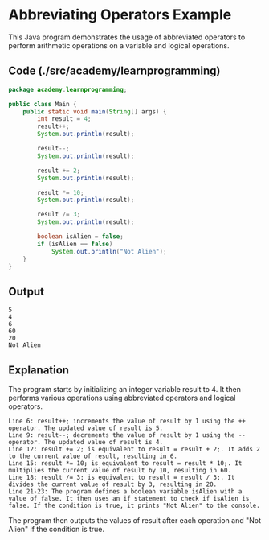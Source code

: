 # Abbreviating Operators Example

This Java program demonstrates the usage of abbreviated operators to perform arithmetic operations on a variable and logical operations.

## Code (./src/academy/learnprogramming)

```java
package academy.learnprogramming;

public class Main {
    public static void main(String[] args) {
        int result = 4;
        result++;
        System.out.println(result);

        result--;
        System.out.println(result);

        result += 2;
        System.out.println(result);

        result *= 10;
        System.out.println(result);

        result /= 3;
        System.out.println(result);

        boolean isAlien = false;
        if (isAlien == false)
            System.out.println("Not Alien");
    }
}
```


## Output
```
5
4
6
60
20
Not Alien
```

## Explanation

The program starts by initializing an integer variable result to 4. It then performs various operations using abbreviated operators and logical operators.

    Line 6: result++; increments the value of result by 1 using the ++ operator. The updated value of result is 5.
    Line 9: result--; decrements the value of result by 1 using the -- operator. The updated value of result is 4.
    Line 12: result += 2; is equivalent to result = result + 2;. It adds 2 to the current value of result, resulting in 6.
    Line 15: result *= 10; is equivalent to result = result * 10;. It multiplies the current value of result by 10, resulting in 60.
    Line 18: result /= 3; is equivalent to result = result / 3;. It divides the current value of result by 3, resulting in 20.
    Line 21-23: The program defines a boolean variable isAlien with a value of false. It then uses an if statement to check if isAlien is false. If the condition is true, it prints "Not Alien" to the console.

The program then outputs the values of result after each operation and "Not Alien" if the condition is true.
